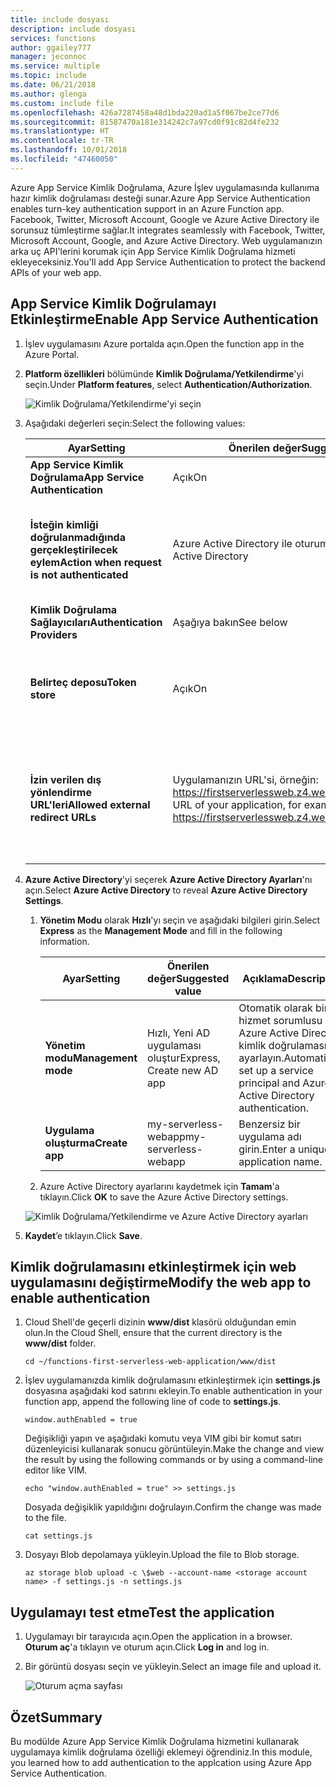 ```yaml
---
title: include dosyası
description: include dosyası
services: functions
author: ggailey777
manager: jeconnoc
ms.service: multiple
ms.topic: include
ms.date: 06/21/2018
ms.author: glenga
ms.custom: include file
ms.openlocfilehash: 426a7287458a48d1bda220ad1a5f067be2ce77d6
ms.sourcegitcommit: 81587470a181e314242c7a97cd0f91c82d4fe232
ms.translationtype: HT
ms.contentlocale: tr-TR
ms.lasthandoff: 10/01/2018
ms.locfileid: "47460050"
---
```

<span data-ttu-id="16a33-103">Azure App Service Kimlik Doğrulama, Azure İşlev uygulamasında kullanıma hazır kimlik doğrulaması desteği sunar.</span><span class="sxs-lookup"><span data-stu-id="16a33-103">Azure App Service Authentication enables turn-key authentication support in an Azure Function app.</span></span> <span data-ttu-id="16a33-104">Facebook, Twitter, Microsoft Account, Google ve Azure Active Directory ile sorunsuz tümleştirme sağlar.</span><span class="sxs-lookup"><span data-stu-id="16a33-104">It integrates seamlessly with Facebook, Twitter, Microsoft Account, Google, and Azure Active Directory.</span></span> <span data-ttu-id="16a33-105">Web uygulamanızın arka uç API'lerini korumak için App Service Kimlik Doğrulama hizmeti ekleyeceksiniz.</span><span class="sxs-lookup"><span data-stu-id="16a33-105">You'll add App Service Authentication to protect the backend APIs of your web app.</span></span>

## <a name="enable-app-service-authentication"></a><span data-ttu-id="16a33-106">App Service Kimlik Doğrulamayı Etkinleştirme</span><span class="sxs-lookup"><span data-stu-id="16a33-106">Enable App Service Authentication</span></span>

1. <span data-ttu-id="16a33-107">İşlev uygulamasını Azure portalda açın.</span><span class="sxs-lookup"><span data-stu-id="16a33-107">Open the function app in the Azure Portal.</span></span>

1. <span data-ttu-id="16a33-108">**Platform özellikleri** bölümünde **Kimlik Doğrulama/Yetkilendirme**'yi seçin.</span><span class="sxs-lookup"><span data-stu-id="16a33-108">Under **Platform features**, select **Authentication/Authorization**.</span></span>

    ![Kimlik Doğrulama/Yetkilendirme'yi seçin](media/functions-first-serverless-web-app/6-authorization.jpg)

1. <span data-ttu-id="16a33-110">Aşağıdaki değerleri seçin:</span><span class="sxs-lookup"><span data-stu-id="16a33-110">Select the following values:</span></span>
    
    | <span data-ttu-id="16a33-111">Ayar</span><span class="sxs-lookup"><span data-stu-id="16a33-111">Setting</span></span>      |  <span data-ttu-id="16a33-112">Önerilen değer</span><span class="sxs-lookup"><span data-stu-id="16a33-112">Suggested value</span></span>   | <span data-ttu-id="16a33-113">Açıklama</span><span class="sxs-lookup"><span data-stu-id="16a33-113">Description</span></span>                                        |
    | --- | --- | ---|
    | <span data-ttu-id="16a33-114">**App Service Kimlik Doğrulama**</span><span class="sxs-lookup"><span data-stu-id="16a33-114">**App Service Authentication**</span></span> | <span data-ttu-id="16a33-115">Açık</span><span class="sxs-lookup"><span data-stu-id="16a33-115">On</span></span> | <span data-ttu-id="16a33-116">Kimlik doğrulamayı etkinleştirin.</span><span class="sxs-lookup"><span data-stu-id="16a33-116">Enable authentication.</span></span> |
    | <span data-ttu-id="16a33-117">**İsteğin kimliği doğrulanmadığında gerçekleştirilecek eylem**</span><span class="sxs-lookup"><span data-stu-id="16a33-117">**Action when request is not authenticated**</span></span> | <span data-ttu-id="16a33-118">Azure Active Directory ile oturum açma</span><span class="sxs-lookup"><span data-stu-id="16a33-118">Log in with Azure Active Directory</span></span> | <span data-ttu-id="16a33-119">Yapılandırılan kimlik doğrulama yöntemlerinden (aşağıda) birini seçin.</span><span class="sxs-lookup"><span data-stu-id="16a33-119">Select a configured authentication method (below).</span></span> |
    | <span data-ttu-id="16a33-120">**Kimlik Doğrulama Sağlayıcıları**</span><span class="sxs-lookup"><span data-stu-id="16a33-120">**Authentication Providers**</span></span> | <span data-ttu-id="16a33-121">Aşağıya bakın</span><span class="sxs-lookup"><span data-stu-id="16a33-121">See below</span></span> | <span data-ttu-id="16a33-122">Aşağıya bakın</span><span class="sxs-lookup"><span data-stu-id="16a33-122">See below</span></span> |
    | <span data-ttu-id="16a33-123">**Belirteç deposu**</span><span class="sxs-lookup"><span data-stu-id="16a33-123">**Token store**</span></span> | <span data-ttu-id="16a33-124">Açık</span><span class="sxs-lookup"><span data-stu-id="16a33-124">On</span></span> | <span data-ttu-id="16a33-125">App Service'in belirteçleri depolamasını ve yönetmesini sağlar.</span><span class="sxs-lookup"><span data-stu-id="16a33-125">Allow App Service to store and manage tokens.</span></span> |
    | <span data-ttu-id="16a33-126">**İzin verilen dış yönlendirme URL'leri**</span><span class="sxs-lookup"><span data-stu-id="16a33-126">**Allowed external redirect URLs**</span></span> | <span data-ttu-id="16a33-127">Uygulamanızın URL'si, örneğin: https://firstserverlessweb.z4.web.core.windows.net/</span><span class="sxs-lookup"><span data-stu-id="16a33-127">The URL of your application, for example: https://firstserverlessweb.z4.web.core.windows.net/</span></span> | <span data-ttu-id="16a33-128">Kullanıcının kimliği doğrulandıktan sonra App Service'in yönlendirme için kullanabileceğin URL'ler.</span><span class="sxs-lookup"><span data-stu-id="16a33-128">URL(s) that App Service is allowed to redirect to after a user is authenticated.</span></span> |

1. <span data-ttu-id="16a33-129">**Azure Active Directory**'yi seçerek **Azure Active Directory Ayarları**'nı açın.</span><span class="sxs-lookup"><span data-stu-id="16a33-129">Select **Azure Active Directory** to reveal **Azure Active Directory Settings**.</span></span>

    1. <span data-ttu-id="16a33-130">**Yönetim Modu** olarak **Hızlı**'yı seçin ve aşağıdaki bilgileri girin.</span><span class="sxs-lookup"><span data-stu-id="16a33-130">Select **Express** as the **Management Mode** and fill in the following information.</span></span>
    
        | <span data-ttu-id="16a33-131">Ayar</span><span class="sxs-lookup"><span data-stu-id="16a33-131">Setting</span></span>      |  <span data-ttu-id="16a33-132">Önerilen değer</span><span class="sxs-lookup"><span data-stu-id="16a33-132">Suggested value</span></span>   | <span data-ttu-id="16a33-133">Açıklama</span><span class="sxs-lookup"><span data-stu-id="16a33-133">Description</span></span>                                        |
        | --- | --- | ---|
        | <span data-ttu-id="16a33-134">**Yönetim modu**</span><span class="sxs-lookup"><span data-stu-id="16a33-134">**Management mode**</span></span> | <span data-ttu-id="16a33-135">Hızlı, Yeni AD uygulaması oluştur</span><span class="sxs-lookup"><span data-stu-id="16a33-135">Express, Create new AD app</span></span> | <span data-ttu-id="16a33-136">Otomatik olarak bir hizmet sorumlusu ve Azure Active Directory kimlik doğrulaması ayarlayın.</span><span class="sxs-lookup"><span data-stu-id="16a33-136">Automatically set up a service principal and Azure Active Directory authentication.</span></span> |
        | <span data-ttu-id="16a33-137">**Uygulama oluşturma**</span><span class="sxs-lookup"><span data-stu-id="16a33-137">**Create app**</span></span> | <span data-ttu-id="16a33-138">my-serverless-webapp</span><span class="sxs-lookup"><span data-stu-id="16a33-138">my-serverless-webapp</span></span> | <span data-ttu-id="16a33-139">Benzersiz bir uygulama adı girin.</span><span class="sxs-lookup"><span data-stu-id="16a33-139">Enter a unique application name.</span></span> |
    
    1. <span data-ttu-id="16a33-140">Azure Active Directory ayarlarını kaydetmek için **Tamam**'a tıklayın.</span><span class="sxs-lookup"><span data-stu-id="16a33-140">Click **OK** to save the Azure Active Directory settings.</span></span>

    ![Kimlik Doğrulama/Yetkilendirme ve Azure Active Directory ayarları](media/functions-first-serverless-web-app/6-create-aad.png)

1. <span data-ttu-id="16a33-142">**Kaydet**’e tıklayın.</span><span class="sxs-lookup"><span data-stu-id="16a33-142">Click **Save**.</span></span>


## <a name="modify-the-web-app-to-enable-authentication"></a><span data-ttu-id="16a33-143">Kimlik doğrulamasını etkinleştirmek için web uygulamasını değiştirme</span><span class="sxs-lookup"><span data-stu-id="16a33-143">Modify the web app to enable authentication</span></span>

1. <span data-ttu-id="16a33-144">Cloud Shell'de geçerli dizinin **www/dist** klasörü olduğundan emin olun.</span><span class="sxs-lookup"><span data-stu-id="16a33-144">In the Cloud Shell, ensure that the current directory is the **www/dist** folder.</span></span>

    ```azurecli
    cd ~/functions-first-serverless-web-application/www/dist
    ```

1. <span data-ttu-id="16a33-145">İşlev uygulamanızda kimlik doğrulamasını etkinleştirmek için **settings.js** dosyasına aşağıdaki kod satırını ekleyin.</span><span class="sxs-lookup"><span data-stu-id="16a33-145">To enable authentication in your function app, append the following line of code to **settings.js**.</span></span>

    `window.authEnabled = true`

    <span data-ttu-id="16a33-146">Değişikliği yapın ve aşağıdaki komutu veya VIM gibi bir komut satırı düzenleyicisi kullanarak sonucu görüntüleyin.</span><span class="sxs-lookup"><span data-stu-id="16a33-146">Make the change and view the result by using the following commands or by using a command-line editor like VIM.</span></span>

    ```azurecli
    echo "window.authEnabled = true" >> settings.js
    ```

    <span data-ttu-id="16a33-147">Dosyada değişiklik yapıldığını doğrulayın.</span><span class="sxs-lookup"><span data-stu-id="16a33-147">Confirm the change was made to the file.</span></span>

    ```azurecli
    cat settings.js
    ```

1. <span data-ttu-id="16a33-148">Dosyayı Blob depolamaya yükleyin.</span><span class="sxs-lookup"><span data-stu-id="16a33-148">Upload the file to Blob storage.</span></span>

    ```azurecli
    az storage blob upload -c \$web --account-name <storage account name> -f settings.js -n settings.js
    ```


## <a name="test-the-application"></a><span data-ttu-id="16a33-149">Uygulamayı test etme</span><span class="sxs-lookup"><span data-stu-id="16a33-149">Test the application</span></span>

1. <span data-ttu-id="16a33-150">Uygulamayı bir tarayıcıda açın.</span><span class="sxs-lookup"><span data-stu-id="16a33-150">Open the application in a browser.</span></span> <span data-ttu-id="16a33-151">**Oturum aç**'a tıklayın ve oturum açın.</span><span class="sxs-lookup"><span data-stu-id="16a33-151">Click **Log in** and log in.</span></span>

1. <span data-ttu-id="16a33-152">Bir görüntü dosyası seçin ve yükleyin.</span><span class="sxs-lookup"><span data-stu-id="16a33-152">Select an image file and upload it.</span></span>

    ![Oturum açma sayfası](media/functions-first-serverless-web-app/6-aad-auth.png)
    

## <a name="summary"></a><span data-ttu-id="16a33-154">Özet</span><span class="sxs-lookup"><span data-stu-id="16a33-154">Summary</span></span>

<span data-ttu-id="16a33-155">Bu modülde Azure App Service Kimlik Doğrulama hizmetini kullanarak uygulamaya kimlik doğrulama özelliği eklemeyi öğrendiniz.</span><span class="sxs-lookup"><span data-stu-id="16a33-155">In this module, you learned how to add authentication to the applcation using Azure App Service Authentication.</span></span>
